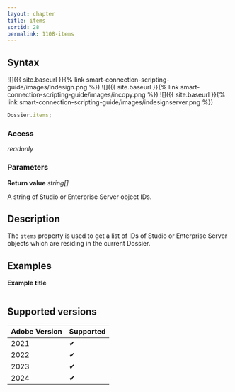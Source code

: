 ```yaml
---
layout: chapter
title: items
sortid: 28
permalink: 1108-items
---
```


## Syntax

![]({{ site.baseurl }}{% link smart-connection-scripting-guide/images/indesign.png %}) ![]({{ site.baseurl }}{% link smart-connection-scripting-guide/images/incopy.png %}) ![]({{ site.baseurl }}{% link smart-connection-scripting-guide/images/indesignserver.png %})

```javascript
Dossier.items;
```

### Access

_readonly_

### Parameters

**Return value** _string[]_

A string of Studio or Enterprise Server object IDs.

## Description

The `items` property is used to get a list of IDs of Studio or Enterprise Server objects which are residing in the current Dossier.

## Examples

**Example title**

```javascript

```

## Supported versions

| Adobe Version | Supported |
| ------------- | --------- |
| 2021          | ✔         |
| 2022          | ✔         |
| 2023          | ✔         |
| 2024          | ✔         |
